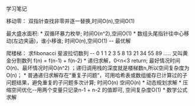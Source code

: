 学习笔记

移动零：
	双指针查找非零并逐一替换,时间O(n),空间O(1)

最大盛水面积:
	* 双循环暴力枚举; 时间O(n^2),空间O(1)
	* 数组头尾指针往中心移动(左边夹逼)，谁小移谁; 时间O(n),空间O(1) -- 最优解

爬楼梯：
	求fibonacci 斐波拉切数列 -- 0 1 1 2 3 5 8 13 21 34 55 89 ..... 又叫黄金分割数列
		f(n) = f(n-1) + f(n-2)
	* 递归求解，0<n<3 return; 最好情况时间O(n)、最坏情况时间O(n^2) ；递归调用栈的深度就是楼梯数n,所以空间复杂度为O(n)；
		* 普通递归求解存在“重复子问题“，可用哈希表或数组缓存已计算过的子问题结果，避免重复的子问题多次计算; 时间O(n) 空间O(n)
	* 动态规划求解
		* 压缩空间优化--用两个变量只记录n-1 + n-2 的值即可, 空间复杂度O(1)
	* 数学公式求解


